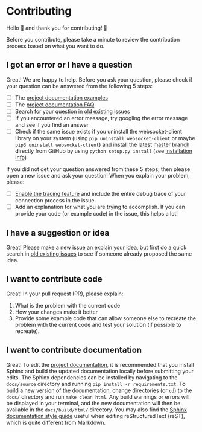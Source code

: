 # Contributing

Hello :wave: and thank you for contributing! :tada:

Before you contribute, please take a minute to review the contribution process
based on what you want to do.

## I got an error or I have a question

Great! We are happy to help. Before you ask your question, please check if your
question can be answered from the following 5 steps:
- [ ] The [project documentation examples](https://websocket-client.readthedocs.io/en/latest/examples.html)
- [ ] The [project documentation FAQ](https://websocket-client.readthedocs.io/en/latest/faq.html)
- [ ] Search for your question in [old existing issues](https://github.com/websocket-client/websocket-client/issues)
- [ ] If you encountered an error message, try googling the error message and see if you find an answer
- [ ] Check if the same issue exists if you uninstall the websocket-client
library on your system (using `pip uninstall websocket-client` or maybe
`pip3 uninstall websocket-client`) and install the
[latest master branch](https://github.com/websocket-client/websocket-client)
directly from GitHub by using `python setup.py install`
(see [installation info](https://github.com/websocket-client/websocket-client#installation))

If you did not get your question answered from these 5 steps, then please open a
new issue and ask your question! When you explain your problem, please:
- [ ] [Enable the tracing feature](https://websocket-client.readthedocs.io/en/latest/examples.html#debug-and-logging-options)
and include the entire debug trace of your connection process in the issue
- [ ] Add an explanation for what you are trying to accomplish. If you can
provide your code (or example code) in the issue, this helps a lot!

## I have a suggestion or idea

Great! Please make a new issue an explain your idea, but first do a quick search
in [old existing issues](https://github.com/websocket-client/websocket-client/issues)
to see if someone already proposed the same idea.

## I want to contribute code

Great! In your pull request (PR), please explain:
1. What is the problem with the current code
2. How your changes make it better
3. Provide some example code that can allow someone else to recreate the
problem with the current code and test your solution (if possible to recreate).

## I want to contribute documentation

Great! To edit the [project documentation](https://websocket-client.readthedocs.io),
it is recommended that you install Sphinx and build the updated documentation
locally before submitting your edits. The Sphinx dependencies can be
installed by navigating to the `docs/source` directory and running `pip install
-r requirements.txt`. To build a new version of the documentation, change
directories (or `cd`) to the `docs/` directory and run `make clean html`.
Any build warnings or errors will be displayed in your terminal, and the new
documentation will then be available in the `docs/build/html/` directory.
You may also find the
[Sphinx documentation style guide](https://documentation-style-guide-sphinx.readthedocs.io/en/latest/style-guide.html)
useful when editing reStructuredText (reST), which is quite
different from Markdown.

